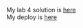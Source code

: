 My lab 4 solution is [here](https://www.github.com/AlexFDq/lab4)<br>
My deploy is [here](https://alexfdq.github.io/lab4/) 
